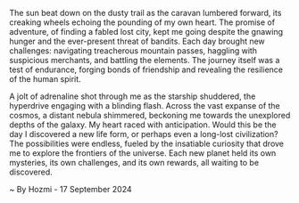 
The sun beat down on the dusty trail as the caravan lumbered forward, its creaking wheels echoing the pounding of my own heart. The promise of adventure, of finding a fabled lost city, kept me going despite the gnawing hunger and the ever-present threat of bandits. Each day brought new challenges: navigating treacherous mountain passes, haggling with suspicious merchants, and battling the elements.  The journey itself was a test of endurance, forging bonds of friendship and revealing the resilience of the human spirit. 

A jolt of adrenaline shot through me as the starship shuddered, the hyperdrive engaging with a blinding flash.  Across the vast expanse of the cosmos, a distant nebula shimmered, beckoning me towards the unexplored depths of the galaxy.  My heart raced with anticipation.  Would this be the day I discovered a new life form, or perhaps even a long-lost civilization?  The possibilities were endless, fueled by the insatiable curiosity that drove me to explore the frontiers of the universe.  Each new planet held its own mysteries, its own challenges, and its own rewards, all waiting to be discovered. 

~ By Hozmi - 17 September 2024
